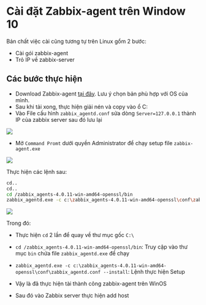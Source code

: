 # Cài đặt Zabbix-agent trên Window 10

Bản chất việc cài cũng tương tự trên Linux gổm 2 bước:
- Cài gói zabbix-agent
- Trỏ IP về zabbix-server

## Các bước thực hiện

- Download Zabbix-agent [tại đây](https://www.zabbix.com/download_agents#tab:40LTS). Lưu ý chọn bản phù hợp với OS của mình.
- Sau khi tải xong, thực hiện giải nén và copy vào ổ C:
- Vào File cấu hình `zabbix_agentd.conf` sửa dòng `Server=127.0.0.1` thành IP của zabbix server sau đó lưu lại
<img src=https://i.imgur.com/iXZQZen.png>

- Mở `Command Promt` dưới quyền Administrator để chạy setup file `zabbix-agent.exe`
<img src=https://i.imgur.com/wdxiYxI.png>

Thực hiện các lệnh sau:
```sh
cd..
cd..
cd /zabbix_agents-4.0.11-win-amd64-openssl/bin
zabbix_agentd.exe -c c:\zabbix_agents-4.0.11-win-amd64-openssl\conf\zabbix_agentd.conf --install
```
<img src=https://i.imgur.com/Jw71aZE.png>

Trong đó:
- Thực hiện `cd` 2 lần để quay về thư mục gốc `C:\`
- `cd /zabbix_agents-4.0.11-win-amd64-openssl/bin`: Truy cập vào thư mục `bin` chứa file `zabbix_agentd.exe` để chạy
- `zabbix_agentd.exe -c c:\zabbix_agents-4.0.11-win-amd64-openssl\conf\zabbix_agentd.conf --install`: Lệnh thực hiện Setup
- Vậy là đã thực hiện tài thành công zabbix-agent trên WinOS

- Sau đó vào Zabbix server thực hiện add host
